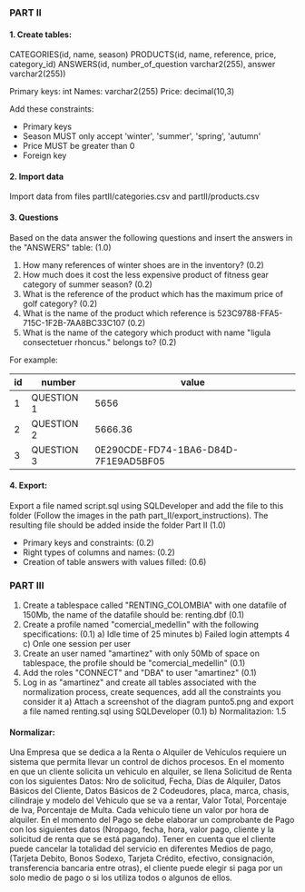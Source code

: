 ### PART II

#### 1. Create tables:

CATEGORIES(id, name, season)
PRODUCTS(id, name, reference, price, category_id)
ANSWERS(id, number_of_question varchar2(255), answer varchar2(255))

Primary keys: int
Names: varchar2(255)
Price: decimal(10,3)

Add these constraints:
* Primary keys
* Season MUST only accept 'winter', 'summer', 'spring', 'autumn'
* Price MUST be greater than 0
* Foreign key

#### 2. Import data
Import data from files partII/categories.csv and partII/products.csv

#### 3. Questions
Based on the data answer the following questions and insert the answers in the "ANSWERS" table: (1.0)

  1. How many references of winter shoes are in the inventory? (0.2)
  2. How much does it cost the less expensive product of fitness gear category of summer season? (0.2)
  3. What is the reference of the product which has the maximum price of golf category? (0.2)
  4. What is the name of the product which reference is 523C9788-FFA5-715C-1F2B-7AA8BC33C107 (0.2)
  5. What is the name of the category which product with name "ligula consectetuer rhoncus." belongs to? (0.2)

For example:

|id | number      | value                                  |
| --- | --- | --- |
|1  |QUESTION 1 | 5656                                 |
|2  |QUESTION 2 | 5666.36                              |
|3  |QUESTION 3 | 0E290CDE-FD74-1BA6-D84D-7F1E9AD5BF05 |


#### 4. Export:
Export a file named script.sql using SQLDeveloper and add the file to this folder (Follow the images in the path part_II/export_instructions). The resulting file should be added inside the folder Part II (1.0)
  * Primary keys and constraints: (0.2)
  * Right types of columns and names: (0.2)
  * Creation of table answers with values filled: (0.6)

### PART III

1. Create a tablespace called "RENTING_COLOMBIA" with one datafile of 150Mb, the name of the datafile should be: renting.dbf (0.1)
2. Create a profile named "comercial_medellin" with the following specifications: (0.1)
  a) Idle time of 25 minutes
  b) Failed login attempts 4
  c) Onle one session per user
3. Create an user named "amartinez" with only 50Mb of space on tablespace, the profile should be "comercial_medellin" (0.1)
4. Add the roles "CONNECT" and "DBA" to user "amartinez" (0.1)
5. Log in as "amartinez" and create all tables associated with the normalization process, create sequences, add all the constraints you consider it
  a) Attach a screenshot of the diagram punto5.png and export a file named renting.sql using SQLDeveloper (0.1)
  b) Normalitazion: 1.5

#### Normalizar:

Una Empresa que se dedica a la Renta o Alquiler de Vehículos requiere un sistema que permita llevar un control de dichos procesos.
En el momento en que un cliente solicita un vehiculo en alquiler, se llena Solicitud de Renta con los siguientes Datos:  Nro de solicitud, Fecha, Días de Alquiler, Datos Básicos del Cliente, Datos Básicos de 2 Codeudores, placa, marca, chasis, cilindraje y modelo del Vehiculo que se va a rentar, Valor Total, Porcentaje de Iva, Porcentaje de Multa.
Cada vehiculo tiene un valor por hora de alquiler.
En el momento del Pago se debe elaborar un comprobante de Pago con los siguientes datos (Nropago, fecha, hora, valor pago, cliente y la solicitud de renta que se está pagando).
Tener en cuenta que el cliente puede cancelar la totalidad del servicio en diferentes Medios de pago, (Tarjeta Debito, Bonos Sodexo, Tarjeta Crédito, efectivo, consignación, transferencia bancaria entre otras), el cliente puede elegir si paga por un solo medio de pago o si los utiliza todos o algunos de ellos.
